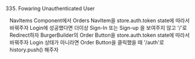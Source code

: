 335. Fowaring Unauthenticated User

NavItems Component에서 Orders NavItem을 store.auth.token state에 따라서 바꿔주자
Login에 성공했다면 더이상 Sign-In 또는 Sign-up 을 보여주지 않고 '/'로 Redirect하자
BurgerBuilder의 Order Button을 store.auth.token state에 따라서 바꿔주자
Login 상태가 아니라면 Order Button을 클릭했을 때 '/auth'로 history.push() 해주자
